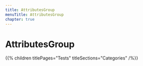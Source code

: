 ```yaml
---
title: AttributesGroup
menuTitle: AttributesGroup
chapter: true
---
```


# AttributesGroup

{{% children titlePages="Tests" titleSections="Categories" /%}}

